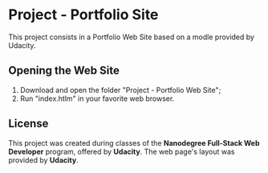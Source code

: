 # Project - Portfolio Site

This project consists in a Portfolio Web Site based on a modle provided by Udacity.

## Opening the Web Site

1. Download and open the folder "Project - Portfolio Web Site";
2. Run "index.htlm" in your favorite web browser.

## License

This project was created during classes of the **Nanodegree Full-Stack Web Developer** program, offered by **Udacity**. The web page's layout was provided by **Udacity**.
